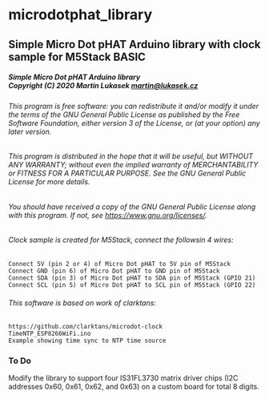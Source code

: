 # microdotphat_library

## Simple Micro Dot pHAT Arduino library with clock sample for M5Stack BASIC

##### Simple Micro Dot pHAT Arduino library<br/>Copyright (C) 2020 Martin Lukasek <martin@lukasek.cz>
###### This program is free software: you can redistribute it and/or modify it under the terms of the GNU General Public License as published by the Free Software Foundation, either version 3 of the License, or (at your option) any later version.
###### This program is distributed in the hope that it will be useful, but WITHOUT ANY WARRANTY; without even the implied warranty of MERCHANTABILITY or FITNESS FOR A PARTICULAR PURPOSE.  See the GNU General Public License for more details.
###### You should have received a copy of the GNU General Public License along with this program. If not, see <https://www.gnu.org/licenses/>. 
###### Clock sample is created for M5Stack, connect the followsin 4 wires:
    Connect 5V (pin 2 or 4) of Micro Dot pHAT to 5V pin of M5Stack
    Connect GND (pin 6) of Micro Dot pHAT to GND pin of M5Stack
    Connect SDA (pin 3) of Micro Dot pHAT to SDA pin of M5Stack (GPIO 21)
    Connect SCL (pin 5) of Micro Dot pHAT to SCL pin of M5Stack (GPIO 22)
    
###### This software is based on work of  clarktans:
    https://github.com/clarktans/microdot-clock
    TimeNTP_ESP8266WiFi.ino
    Example showing time sync to NTP time source

### To Do
Modify the library to support four IS31FL3730 matrix driver chips (I2C addresses 0x60, 0x61, 0x62, and 0x63) on a custom board for total 8 digits. 
